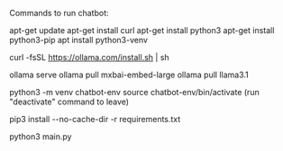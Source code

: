 Commands to run chatbot:

apt-get update
apt-get install curl
apt-get install python3
apt-get install python3-pip
apt install python3-venv

curl -fsSL https://ollama.com/install.sh | sh

ollama serve
ollama pull mxbai-embed-large
ollama pull llama3.1

python3 -m venv chatbot-env
source chatbot-env/bin/activate (run "deactivate" command to leave)

pip3 install --no-cache-dir -r requirements.txt

python3 main.py
